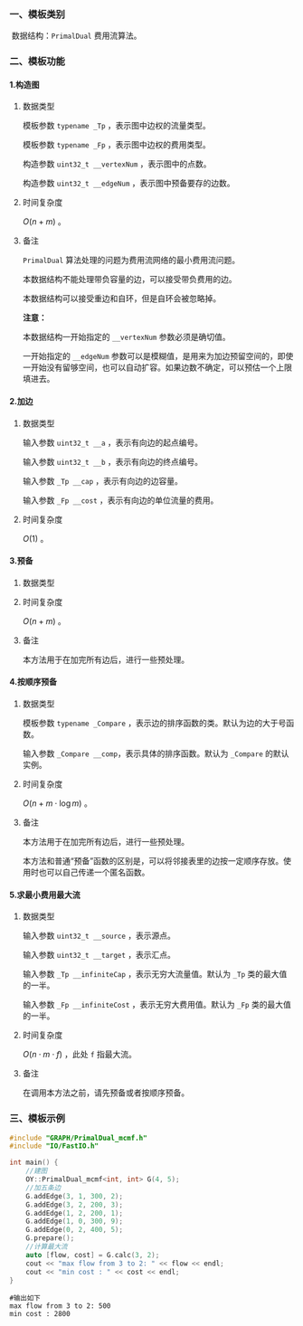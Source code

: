 ### 一、模板类别

​	数据结构：`PrimalDual` 费用流算法。

### 二、模板功能

#### 1.构造图

1. 数据类型

   模板参数 `typename _Tp` ，表示图中边权的流量类型。

   模板参数 `typename _Fp` ，表示图中边权的费用类型。

   构造参数 `uint32_t __vertexNum`​ ，表示图中的点数。

   构造参数 `uint32_t __edgeNum` ，表示图中预备要存的边数。

2. 时间复杂度

   $O(n+m)$ 。

3. 备注

   `PrimalDual` 算法处理的问题为费用流网络的最小费用流问题。

   本数据结构不能处理带负容量的边，可以接受带负费用的边。
   
   本数据结构可以接受重边和自环，但是自环会被忽略掉。

   **注意：**
   
   本数据结构一开始指定的 `__vertexNum` 参数必须是确切值。
   
   一开始指定的 `__edgeNum` 参数可以是模糊值，是用来为加边预留空间的，即使一开始没有留够空间，也可以自动扩容。如果边数不确定，可以预估一个上限填进去。

#### 2.加边

1. 数据类型

   输入参数 `uint32_t __a`​ ，表示有向边的起点编号。

   输入参数 `uint32_t __b` ，表示有向边的终点编号。

   输入参数 `_Tp __cap` ，表示有向边的边容量。

   输入参数 `_Fp __cost` ，表示有向边的单位流量的费用。

2. 时间复杂度

   $O(1)$ 。


#### 3.预备

1. 数据类型

2. 时间复杂度

   $O(n+m)$ 。

3. 备注

   本方法用于在加完所有边后，进行一些预处理。

#### 4.按顺序预备

1. 数据类型

   模板参数 `typename _Compare` ，表示边的排序函数的类。默认为边的大于号函数。

   输入参数 `_Compare __comp`，表示具体的排序函数。默认为 `_Compare` 的默认实例。

2. 时间复杂度

   $O(n+m\cdot \log m)$ 。

3. 备注

   本方法用于在加完所有边后，进行一些预处理。

   本方法和普通“预备”函数的区别是，可以将邻接表里的边按一定顺序存放。使用时也可以自己传递一个匿名函数。

#### 5.求最小费用最大流

1. 数据类型

   输入参数 `uint32_t __source` ，表示源点。

   输入参数 `uint32_t __target` ，表示汇点。

   输入参数 `_Tp __infiniteCap` ，表示无穷大流量值。默认为 `_Tp` 类的最大值的一半。

   输入参数 `_Fp __infiniteCost` ，表示无穷大费用值。默认为 `_Fp` 类的最大值的一半。

2. 时间复杂度

   $O(n\cdot m\cdot f)$ ，此处 `f` 指最大流。
   
3. 备注

   在调用本方法之前，请先预备或者按顺序预备。

### 三、模板示例

```c++
#include "GRAPH/PrimalDual_mcmf.h"
#include "IO/FastIO.h"

int main() {
    //建图
    OY::PrimalDual_mcmf<int, int> G(4, 5);
    //加五条边
    G.addEdge(3, 1, 300, 2);
    G.addEdge(3, 2, 200, 3);
    G.addEdge(1, 2, 200, 1);
    G.addEdge(1, 0, 300, 9);
    G.addEdge(0, 2, 400, 5);
    G.prepare();
    //计算最大流
    auto [flow, cost] = G.calc(3, 2);
    cout << "max flow from 3 to 2: " << flow << endl;
    cout << "min cost : " << cost << endl;
}
```

```
#输出如下
max flow from 3 to 2: 500
min cost : 2800

```

